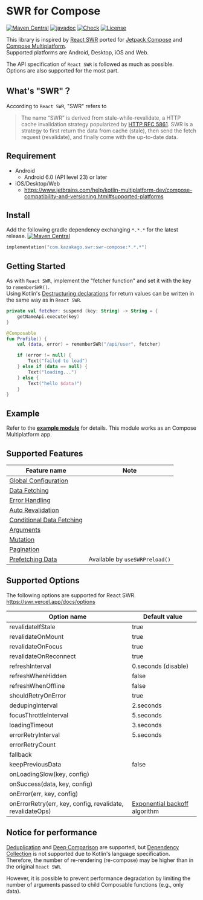 # SWR for Compose

[![Maven Central](https://img.shields.io/maven-central/v/com.kazakago.swr/swr-compose.svg)](https://central.sonatype.com/namespace/com.kazakago.swr.compose)
[![javadoc](https://javadoc.io/badge2/com.kazakago.swr/swr-compose/javadoc.svg)](https://javadoc.io/doc/com.kazakago.swr/swr-compose)
[![Check](https://github.com/kazakago/swr-compose/actions/workflows/check.yml/badge.svg?branch=main)](https://github.com/kazakago/swr-compose/actions/workflows/check.yml?query=branch%3Amain)
[![License](https://img.shields.io/github/license/kazakago/swr-compose.svg)](LICENSE)

This library is inspired by [React SWR](https://swr.vercel.app) ported for [Jetpack Compose](https://developer.android.com/jetpack/compose) and [Compose Multiplatform](https://www.jetbrains.com/lp/compose-multiplatform/).  
Supported platforms are Android, Desktop, iOS and Web.

The API specification of `React SWR` is followed as much as possible.  
Options are also supported for the most part.

## What's "SWR"？

According to `React SWR`, "SWR" refers to

> The name “SWR” is derived from stale-while-revalidate, a HTTP cache invalidation strategy popularized by [HTTP RFC 5861](https://www.rfc-editor.org/rfc/rfc5861). SWR is a strategy to first return the data from cache (stale), then send the fetch request (revalidate), and finally come with the up-to-date data.

## Requirement

- Android
    - Android 6.0 (API level 23) or later
- iOS/Desktop/Web
    - https://www.jetbrains.com/help/kotlin-multiplatform-dev/compose-compatibility-and-versioning.html#supported-platforms

## Install

Add the following gradle dependency exchanging `*.*.*` for the latest release. [![Maven Central](https://img.shields.io/maven-central/v/com.kazakago.swr/swr-compose.svg)](https://central.sonatype.com/namespace/com.kazakago.swr)

```kotlin
implementation("com.kazakago.swr:swr-compose:*.*.*")
```

## Getting Started

As with `React SWR`, implement the "fetcher function" and set it with the key to `rememberSWR()`.  
Using Kotlin's [Destructuring declarations](https://kotlinlang.org/docs/destructuring-declarations.html) for return values can be written in the same way as in `React SWR`.

```kotlin
private val fetcher: suspend (key: String) -> String = {
    getNameApi.execute(key)
}

@Composable
fun Profile() {
    val (data, error) = rememberSWR("/api/user", fetcher)

    if (error != null) {
        Text("failed to load")
    } else if (data == null) {
        Text("loading...")
    } else {
        Text("hello $data!")
    }
}
```

## Example

Refer to the [**example module**](exampleApp) for details. This module works as an Compose Multiplatform app.

## Supported Features

| Feature name                                                                  | Note                           |
|-------------------------------------------------------------------------------|--------------------------------|
| [Global Configuration](https://swr.vercel.app/docs/global-configuration)      |                                |
| [Data Fetching](https://swr.vercel.app/docs/data-fetching)                    |                                |
| [Error Handling](https://swr.vercel.app/docs/error-handling)                  |                                |
| [Auto Revalidation](https://swr.vercel.app/docs/revalidation)                 |                                |
| [Conditional Data Fetching](https://swr.vercel.app/docs/conditional-fetching) |                                |
| [Arguments](https://swr.vercel.app/docs/arguments)                            |                                |
| [Mutation](https://swr.vercel.app/docs/mutation)                              |                                |
| [Pagination](https://swr.vercel.app/docs/pagination)                          |                                |
| [Prefetching Data](https://swr.vercel.app/docs/prefetching)                   | Available by `useSWRPreload()` |

## Supported Options

The following options are supported for React SWR.  
https://swr.vercel.app/docs/options

| Option name                                               | Default value                                                                      |
|-----------------------------------------------------------|------------------------------------------------------------------------------------|
| revalidateIfStale                                         | true                                                                               |
| revalidateOnMount                                         | true                                                                               |
| revalidateOnFocus                                         | true                                                                               |
| revalidateOnReconnect                                     | true                                                                               |
| refreshInterval                                           | 0.seconds (disable)                                                                |
| refreshWhenHidden                                         | false                                                                              |
| refreshWhenOffline                                        | false                                                                              |
| shouldRetryOnError                                        | true                                                                               |
| dedupingInterval                                          | 2.seconds                                                                          |
| focusThrottleInterval                                     | 5.seconds                                                                          |
| loadingTimeout                                            | 3.seconds                                                                          |
| errorRetryInterval                                        | 5.seconds                                                                          |
| errorRetryCount                                           |                                                                                    |
| fallback                                                  |                                                                                    |
| keepPreviousData                                          | false                                                                              |
| onLoadingSlow(key, config)                                |                                                                                    |
| onSuccess(data, key, config)                              |                                                                                    |
| onError(err, key, config)                                 |                                                                                    |
| onErrorRetry(err, key, config, revalidate, revalidateOps) | [Exponential backoff](https://en.wikipedia.org/wiki/Exponential_backoff) algorithm |

## Notice for performance

[Deduplication](https://swr.vercel.app/docs/advanced/performance#deduplication) and [Deep Comparison](https://swr.vercel.app/docs/advanced/performance#deep-comparison) are supported, but [Dependency Collection](https://swr.vercel.app/docs/advanced/performance#dependency-collection) is not supported due to Kotlin's language specification.  
Therefore, the number of re-rendering (re-compose) may be higher than in the original `React SWR`.

However, it is possible to prevent performance degradation by limiting the number of arguments passed to child Composable functions (e.g., only data).  
